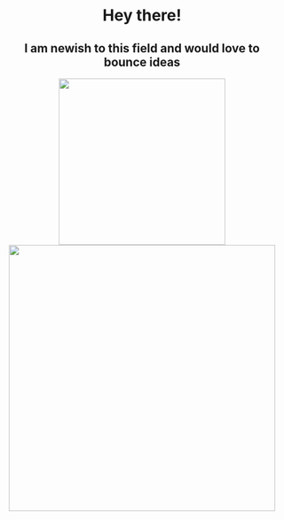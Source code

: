<h1 align = "center"> Hey there! </h1>
<h2 align = "center"> I am newish to this field and would love to bounce ideas </h2>

<p align="center">

  <a href="https://www.linkedin.com/in/ka-wong-15064a161/">
  <img src="https://upload.wikimedia.org/wikipedia/commons/0/01/LinkedIn_Logo.svg" width = "300">
  </a>

  <br />

<!--   <a href="https://devpost.com/cjpp0012?ref_content=user-portfolio&ref_feature=portfolio&ref_medium=global-nav">
  <img src="https://i.imgur.com/f728zFN.png" width = "300">
  </a> 
  <br />
-->
  <img src="https://i.giphy.com/media/ZgTR3UQ9XAWDvqy9jv/giphy.webp" width="480">
</p>


<!--
**cjpp0012/cjpp0012** is a ✨ _special_ ✨ repository because its `README.md` (this file) appears on your GitHub profile.

Here are some ideas to get you started:

- 🔭 I’m currently working on ...
- 🌱 I’m currently learning ...
- 👯 I’m looking to collaborate on ...
- 🤔 I’m looking for help with ...
- 💬 Ask me about ...
- 📫 How to reach me: ...
- 😄 Pronouns: ...
- ⚡ Fun fact: ...
-->
